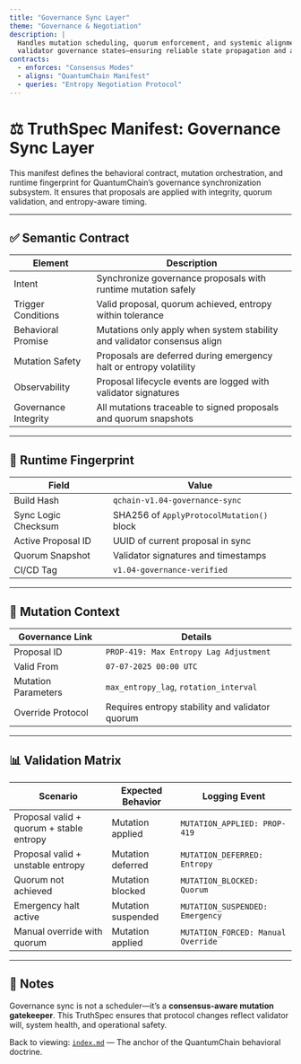 ```yaml
---
title: "Governance Sync Layer"
theme: "Governance & Negotiation"
description: |
  Handles mutation scheduling, quorum enforcement, and systemic alignment across
  validator governance states—ensuring reliable state propagation and agreement.
contracts:
  - enforces: "Consensus Modes"
  - aligns: "QuantumChain Manifest"
  - queries: "Entropy Negotiation Protocol"
---
```


# ⚖️ TruthSpec Manifest: Governance Sync Layer

This manifest defines the behavioral contract, mutation orchestration, and runtime fingerprint for QuantumChain’s governance synchronization subsystem. It ensures that proposals are applied with integrity, quorum validation, and entropy-aware timing.

---

## ✅ Semantic Contract

| Element                | Description                                                                 |
|------------------------|-----------------------------------------------------------------------------|
| Intent                 | Synchronize governance proposals with runtime mutation safely              |
| Trigger Conditions     | Valid proposal, quorum achieved, entropy within tolerance                  |
| Behavioral Promise     | Mutations only apply when system stability and validator consensus align   |
| Mutation Safety        | Proposals are deferred during emergency halt or entropy volatility         |
| Observability          | Proposal lifecycle events are logged with validator signatures             |
| Governance Integrity   | All mutations traceable to signed proposals and quorum snapshots           |

---

## 🧬 Runtime Fingerprint

| Field                  | Value                                                  |
|------------------------|--------------------------------------------------------|
| Build Hash             | `qchain-v1.04-governance-sync`                         |
| Sync Logic Checksum    | SHA256 of `ApplyProtocolMutation()` block              |
| Active Proposal ID     | UUID of current proposal in sync                       |
| Quorum Snapshot        | Validator signatures and timestamps                    |
| CI/CD Tag              | `v1.04-governance-verified`                            |

---

## 📎 Mutation Context

| Governance Link        | Details                                                                    |
|------------------------|-----------------------------------------------------------------------------|
| Proposal ID            | `PROP-419: Max Entropy Lag Adjustment`                                     |
| Valid From             | `07-07-2025 00:00 UTC`                                                      |
| Mutation Parameters    | `max_entropy_lag`, `rotation_interval`                                     |
| Override Protocol      | Requires entropy stability and validator quorum                            |

---

## 📊 Validation Matrix

| Scenario                              | Expected Behavior                      | Logging Event                     |
|---------------------------------------|----------------------------------------|-----------------------------------|
| Proposal valid + quorum + stable entropy | Mutation applied                     | `MUTATION_APPLIED: PROP-419`      |
| Proposal valid + unstable entropy     | Mutation deferred                      | `MUTATION_DEFERRED: Entropy`      |
| Quorum not achieved                   | Mutation blocked                       | `MUTATION_BLOCKED: Quorum`        |
| Emergency halt active                 | Mutation suspended                     | `MUTATION_SUSPENDED: Emergency`   |
| Manual override with quorum           | Mutation applied                       | `MUTATION_FORCED: Manual Override`|

---

## 🧭 Notes

Governance sync is not a scheduler—it’s a **consensus-aware mutation gatekeeper**. This TruthSpec ensures that protocol changes reflect validator will, system health, and operational safety.


Back to viewing: [`index.md`](./index.md) — The anchor of the QuantumChain behavioral doctrine.
